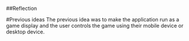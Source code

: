 ##Reflection

#Previous ideas
  The previous idea was to make the application run as a game display and the user controls the game using their mobile device or desktop device.
